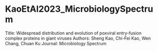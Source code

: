 # KaoEtAl2023_MicrobiologySpectrum
Title: Widespread distribution and evolution of poxviral entry-fusion complex proteins in giant viruses
Authors: Sheng Kao, Chi-Fei Kao, Wen Chang, Chuan Ku
Journal: Microbiology Spectrum
